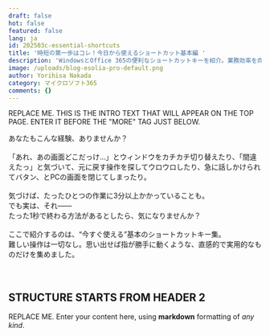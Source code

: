 ```yaml
---
draft: false
hot: false
featured: false
lang: ja
id: 202503c-essential-shortcuts
title: '時短の第一歩はコレ！今日から使えるショートカット基本編 '
description: 'WindowsとOffice 365の便利なショートカットキーを紹介。業務効率を向上させるための必須テクニックをチェック！ '
image: /uploads/blog-esolia-pro-default.png
author: Yorihisa Nakada
category: マイクロソフト365
comments: {}
---
```

REPLACE ME. THIS IS THE INTRO TEXT THAT WILL APPEAR ON THE TOP PAGE. ENTER IT BEFORE THE "MORE" TAG JUST BELOW. 

<!--more-->
あなたもこんな経験、ありませんか？<br> 
<br>
「あれ、あの画面どこだっけ…」とウィンドウをカチカチ切り替えたり、「間違えたっ」と気づいて、元に戻す操作を探してウロウロしたり、急に話しかけられてバタン、とPCの画面を閉じてしまったり。<br> 
<br>
気づけば、たったひとつの作業に3分以上かかっていることも。<br> 
でも実は、それ——<br>
たった1秒で終わる方法があるとしたら、気になりませんか？<br> 
<br>
ここで紹介するのは、“今すぐ使える”基本のショートカットキー集。<br> 
難しい操作は一切なし。思い出せば指が勝手に動くような、直感的で実用的なものだけを集めました。<br> 
<br>
<br>
## STRUCTURE STARTS FROM HEADER 2
REPLACE ME. Enter your content here, using **markdown** formatting of _any kind_.

